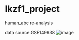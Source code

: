 # Ikzf1_project


human_abc re-analysis


data source:GSE149938
![image](https://github.com/yudonglin506311858/Ikzf1_project/assets/25711412/7e28ea73-f6d0-489d-aee2-1670e176b47d)
